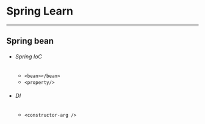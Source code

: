# Spring Learn
***
## Spring bean
* ###### Spring IoC
    * `<bean></bean>`
    * `<property/>`
    
    
* ###### DI
    * `<constructor-arg />`